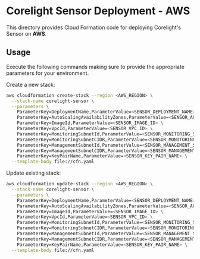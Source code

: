# Corelight Sensor Deployment - AWS

This directory provides Cloud Formation code for deploying Corelight's Sensor
on **AWS**.

## Usage

Execute the following commands making sure to provide the appropriate
parameters for your environment.

Create a new stack:

```bash
aws cloudformation create-stack --region <AWS_REGION> \
  --stack-name corelight-sensor \
  --parameters \
    ParameterKey=DeploymentName,ParameterValue=<SENSOR_DEPLOYMENT_NAME> \
    ParameterKey=AutoScalingAvailabilityZones,ParameterValue=<SENSOR_AUTO_SCALING_AVAILABILITY_ZONES> \
    ParameterKey=ImageId,ParameterValue=<SENSOR_IMAGE_ID> \
    ParameterKey=VpcId,ParameterValue=<SENSOR_VPC_ID> \
    ParameterKey=MonitoringSubnetId,ParameterValue=<SENSOR_MONITORING_SUBNET_ID> \
    ParameterKey=MonitoringSubnetCIDR,ParameterValue=<SENSOR_MONITORING_SUBNET_CIDR> \
    ParameterKey=ManagementSubnetId,ParameterValue=<SENSOR_MANAGEMENT_SUBNET_ID> \
    ParameterKey=ManagementSubnetCIDR,ParameterValue=<SENSOR_MANAGEMENT_SUBNET_CIDR> \
    ParameterKey=KeyPairName,ParameterValue=<SENSOR_KEY_PAIR_NAME> \
  --template-body file://cfn.yaml
```

Update existing stack:

```bash
aws cloudformation update-stack --region <AWS_REGION> \
  --stack-name corelight-sensor \
  --parameters \
    ParameterKey=DeploymentName,ParameterValue=<SENSOR_DEPLOYMENT_NAME> \
    ParameterKey=AutoScalingAvailabilityZones,ParameterValue=<SENSOR_AUTO_SCALING_AVAILABILITY_ZONES> \
    ParameterKey=ImageId,ParameterValue=<SENSOR_IMAGE_ID> \
    ParameterKey=VpcId,ParameterValue=<SENSOR_VPC_ID> \
    ParameterKey=MonitoringSubnetId,ParameterValue=<SENSOR_MONITORING_SUBNET_ID> \
    ParameterKey=MonitoringSubnetCIDR,ParameterValue=<SENSOR_MONITORING_SUBNET_CIDR> \
    ParameterKey=ManagementSubnetId,ParameterValue=<SENSOR_MANAGEMENT_SUBNET_ID> \
    ParameterKey=ManagementSubnetCIDR,ParameterValue=<SENSOR_MANAGEMENT_SUBNET_CIDR> \
    ParameterKey=KeyPairName,ParameterValue=<SENSOR_KEY_PAIR_NAME> \
  --template-body file://cfn.yaml
```

[awscli]: https://aws.amazon.com/cli/
